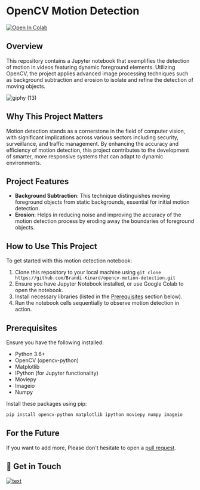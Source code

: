 # OpenCV Motion Detection
<a target="_blank" href="https://colab.research.google.com/github/Brandi-Kinard/opencv-motion-detection/blob/main/Motion_Detection_in_Videos.ipynb">
  <img src="https://colab.research.google.com/assets/colab-badge.svg" alt="Open In Colab"/>
</a>

## Overview
This repository contains a Jupyter notebook that exemplifies the detection of motion in videos featuring dynamic foreground elements. Utilizing OpenCV, the project applies advanced image processing techniques such as background subtraction and erosion to isolate and refine the detection of moving objects.

![giphy (13)](https://github.com/Brandi-Kinard/opencv-motion-detection/assets/52756042/1bffde5f-bdc3-4db0-ae17-82e9804233ab)


## Why This Project Matters
Motion detection stands as a cornerstone in the field of computer vision, with significant implications across various sectors including security, surveillance, and traffic management. By enhancing the accuracy and efficiency of motion detection, this project contributes to the development of smarter, more responsive systems that can adapt to dynamic environments.

## Project Features
- **Background Subtraction**: This technique distinguishes moving foreground objects from static backgrounds, essential for initial motion detection.
- **Erosion**: Helps in reducing noise and improving the accuracy of the motion detection process by eroding away the boundaries of foreground objects.

## How to Use This Project
To get started with this motion detection notebook:
1. Clone this repository to your local machine using `git clone https://github.com/Brandi-Kinard/opencv-motion-detection.git`
2. Ensure you have Jupyter Notebook installed, or use Google Colab to open the notebook.
3. Install necessary libraries (listed in the [Prerequisites](https://github.com/Brandi-Kinard/opencv-motion-detection/blob/main/README.md#prerequisites) section below).
4. Run the notebook cells sequentially to observe motion detection in action.

## Prerequisites
Ensure you have the following installed:

- Python 3.6+
- OpenCV (opencv-python)
- Matplotlib
- IPython (for Jupyter functionality)
- Moviepy
- Imageio
- Numpy

Install these packages using pip:
```bash
pip install opencv-python matplotlib ipython moviepy numpy imageio
```

## For the Future
If you want to add more, Please don't hesitate to open a [pull request](https://github.com/Brandi-Kinard/opencv-motion-detection/pulls).

## 👋 Get in Touch
[![text](https://img.shields.io/badge/LinkedIn-0077B5?style=for-the-badge&logo=linkedin&logoColor=white)](https://www.linkedin.com/in/brandi-kinard)




